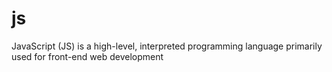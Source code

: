 # js
JavaScript (JS) is a high-level, interpreted programming language primarily used for front-end web development

